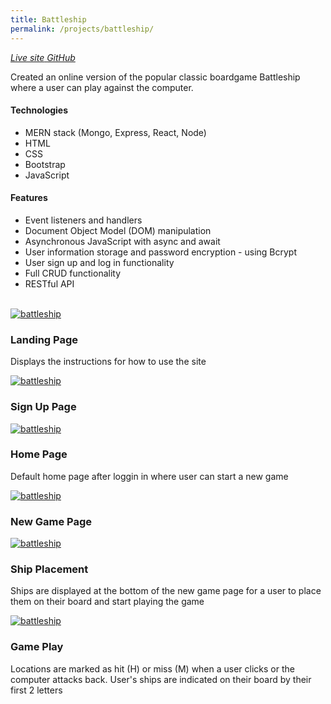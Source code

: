 ```yaml
---
title: Battleship
permalink: /projects/battleship/
---
```


<a href="https://playbattleship.herokuapp.com/" target="_blank">
<i class="fa fa-external-link" aria-hidden="true">  Live site</i>
<a>

<a href="https://github.com/caldric/battleship-client#battleship" target="_blank">
<i class="fa fa-github" aria-hidden="true">  GitHub</i>
</a>

Created an online version of the popular classic boardgame Battleship where a user can play against the computer.

#### Technologies

- MERN stack (Mongo, Express, React, Node)
- HTML
- CSS
- Bootstrap
- JavaScript

#### Features

- Event listeners and handlers
- Document Object Model (DOM) manipulation
- Asynchronous JavaScript with async and await
- User information storage and password encryption - using Bcrypt
- User sign up and log in functionality
- Full CRUD functionality
- RESTful API

<br />

<div class="row">

  <div class="col-lg-12">
    <div class="thumbnail">
      <div class="image">
        <a href="{{site.baseurl}}/assets/img/projects/battleship/Battleship (1).png"><img src="{{site.baseurl}}/assets/img/projects/battleship/Battleship (1).png" class="img-responsive" alt="battleship"></a>
      </div>
      <div class="caption">
        <h3>Landing Page</h3>
        <p>Displays the instructions for how to use the site</p>
      </div>
    </div>
  </div>

  <div class="col-lg-12">
    <div class="thumbnail">
      <div class="image">
        <a href="{{site.baseurl}}/assets/img/projects/battleship/Battleship (3).png"><img src="{{site.baseurl}}/assets/img/projects/battleship/Battleship (3).png" class="img-responsive" alt="battleship"></a>
      </div>
      <div class="caption">
        <h3>Sign Up Page</h3>
      </div>
    </div>
  </div>

  <div class="col-lg-12">
    <div class="thumbnail">
      <div class="image">
        <a href="{{site.baseurl}}/assets/img/projects/battleship/Battleship (4).png"><img src="{{site.baseurl}}/assets/img/projects/battleship/Battleship (4).png" class="img-responsive" alt="battleship"></a>
      </div>
      <div class="caption">
        <h3>Home Page</h3>
        <p>Default home page after loggin in where user can start a new game</p>
      </div>
    </div>
  </div>

  <div class="col-lg-12">
    <div class="thumbnail">
      <div class="image">
        <a href="{{site.baseurl}}/assets/img/projects/battleship/Battleship (5).png"><img src="{{site.baseurl}}/assets/img/projects/battleship/Battleship (5).png" class="img-responsive" alt="battleship"></a>
      </div>
      <div class="caption">
        <h3>New Game Page</h3>
      </div>
    </div>
  </div>

  <div class="col-lg-12">
    <div class="thumbnail">
      <div class="image">
        <a href="{{site.baseurl}}/assets/img/projects/battleship/Battleship (7).png"><img src="{{site.baseurl}}/assets/img/projects/battleship/Battleship (7).png" class="img-responsive" alt="battleship"></a>
      </div>
      <div class="caption">
        <h3>Ship Placement</h3>
        <p>Ships are displayed at the bottom of the new game page for a user to place them on their board and start playing the game</p>
      </div>
    </div>
  </div>

  <div class="col-lg-12">
    <div class="thumbnail">
      <div class="image">
        <a href="{{site.baseurl}}/assets/img/projects/battleship/Battleship (9).png"><img src="{{site.baseurl}}/assets/img/projects/battleship/Battleship (9).png" class="img-responsive" alt="battleship"></a>
      </div>
      <div class="caption">
        <h3>Game Play</h3>
        <p>Locations are marked as hit (H) or miss (M) when a user clicks or the computer attacks back. User's ships are indicated on their board by their first 2 letters</p>
      </div>
    </div>
  </div>

</div>
